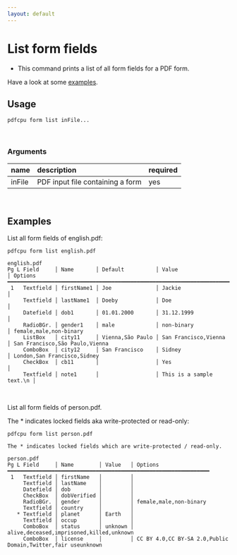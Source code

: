 ```yaml
---
layout: default
---
```


# List form fields

* This command prints a list of all form fields for a PDF form.

Have a look at some [examples](#examples).

## Usage

```
pdfcpu form list inFile...
```

<br>

### Arguments

| name         | description         | required
|:-------------|:--------------------|:--------
| inFile       | PDF input file containing a form      | yes

<br>

## Examples

List all form fields of english.pdf:

```
pdfcpu form list english.pdf

english.pdf
Pg L Field     │ Name       │ Default          │ Value                    │ Options
━━━━━━━━━━━━━━━━━━━━━━━━━━━━━━━━━━━━━━━━━━━━━━━━━━━━━━━━━━━━━━━━━━━━━━━━━━━━━━━━━━━━━━━━━━━━━━━━━━━━━━━
 1   Textfield │ firstName1 │ Joe              │ Jackie                   │
     Textfield │ lastName1  │ Doeby            │ Doe                      │
     Datefield │ dob1       │ 01.01.2000       │ 31.12.1999               │
     RadioBGr. │ gender1    │ male             │ non-binary               │ female,male,non-binary
     ListBox   │ city11     │ Vienna,São Paulo │ San Francisco,Vienna     │ San Francisco,São Paulo,Vienna
     ComboBox  │ city12     │ San Francisco    │ Sidney                   │ London,San Francisco,Sidney
     CheckBox  │ cb11       │                  │ Yes                      │
     Textfield │ note1      │                  │ This is a sample text.\n │
```

<br>

List all form fields of person.pdf.

The * indicates locked fields aka write-protected or read-only:

```
pdfcpu form list person.pdf

The * indicates locked fields which are write-protected / read-only.

person.pdf
Pg L Field     │ Name        │ Value   │ Options
━━━━━━━━━━━━━━━━━━━━━━━━━━━━━━━━━━━━━━━━━━━━━━━━━━━━━━━━━━━━━━━━
 1   Textfield │ firstName   │         │
     Textfield │ lastName    │         │
     Datefield │ dob         │         │
     CheckBox  │ dobVerified │         │
     RadioBGr. │ gender      │         │ female,male,non-binary
     Textfield │ country     │         │
   * Textfield │ planet      │ Earth   │
     Textfield │ occup       │         │
     ComboBox  │ status      │ unknown │ alive,deceased,imprisoned,killed,unknown
     ComboBox  │ license     │         │ CC BY 4.0,CC BY-SA 2.0,Public Domain,Twitter,fair useunknown
```